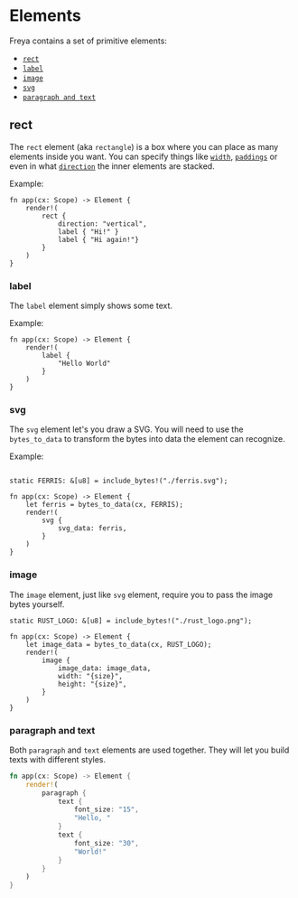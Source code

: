 # Elements

Freya contains a set of primitive elements:

- [`rect`](#rect)
- [`label`](#label)
- [`image`](#image)
- [`svg`](#svg)
- [`paragraph and text`](#paragraph-and-text-and-text)

## rect

The `rect` element (aka `rectangle`) is a box where you can place as many elements inside you want.
You can specify things like [`width`](/guides/layout.html#width), [`paddings`](/guides/layout.html#padding) or even in what [`direction`](/guides/layout.html#direction) the inner elements are stacked.

Example:

```rust, no_run
fn app(cx: Scope) -> Element {
    render!(
        rect {
            direction: "vertical",
            label { "Hi!" }
            label { "Hi again!"}
        }
    )
}
```

### label

The `label` element simply shows some text.

Example:

```rust, no_run
fn app(cx: Scope) -> Element {
    render!(
        label {
            "Hello World"
        }
    )
}
```

### svg

The `svg` element let's you draw a SVG. You will need to use the `bytes_to_data` to transform the bytes into data the element can recognize.

Example:

```rust, no_run

static FERRIS: &[u8] = include_bytes!("./ferris.svg");

fn app(cx: Scope) -> Element {
    let ferris = bytes_to_data(cx, FERRIS);
    render!(
        svg {
            svg_data: ferris,
        }
    )
}
```

### image

The `image` element, just like `svg` element, require you to pass the image bytes yourself.

```rust, no_run
static RUST_LOGO: &[u8] = include_bytes!("./rust_logo.png");

fn app(cx: Scope) -> Element {
    let image_data = bytes_to_data(cx, RUST_LOGO);
    render!(
        image {
            image_data: image_data,
            width: "{size}",
            height: "{size}",
        }
    )
}
```

### paragraph and text

Both `paragraph` and `text` elements are used together. They will let you build texts with different styles.

``` rust
fn app(cx: Scope) -> Element {
    render!(
        paragraph {
            text {
                font_size: "15",
                "Hello, "
            }
            text {
                font_size: "30",
                "World!"
            }
        }
    )
}
```
